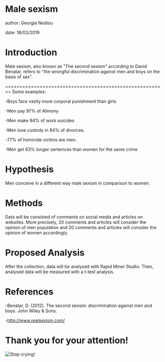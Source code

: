 Male sexism
========================================================
author: Georgia Nediou 

date: 18/03/2019

Introduction
=====================================================
Male sexism, also known as "The second sexism" according to David Benatar, refers to "the wrongful discrimination against men and boys on the basis of sex".

========================================================
Some examples:

-Boys face vastly more corporal punishment than girls

-Men pay 97% of Alimony

-Men make 94% of work suicides

-Men lose custody in 84% of divorces.

-77% of homicide victims are men.

-Men get 63% longer sentences than women for the same crime

Hypothesis
========================================================
Men conceive in a different way male sexism in comparison to women.

Methods
========================================================
Data will be consisted of comments on social media and articles on websites. More precisely, 20 comments and articles will consider the opinion of men population and 20 comments and articles will consider the opinion of women accordingly. 

Proposed Analysis
========================================================
After the collection, data will be analysed with Rapid Miner Studio. Then, analysed data will be measured with a t-test analysis.

References
========================================================
-Benatar, D. (2012). The second sexism: discrimination against men and boys. John Wiley & Sons.

-http://www.realsexism.com/

Thank you for your attention!
========================================================

![Stop crying!](https://malemattersusa.files.wordpress.com/2012/01/stop-crying.jpg?w=640)
